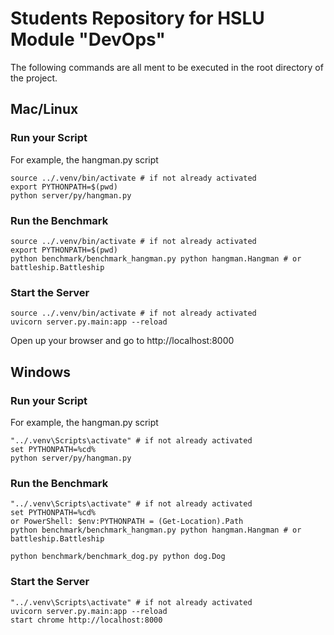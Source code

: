 # Students Repository for HSLU Module "DevOps"

The following commands are all ment to be executed in the root directory of the project.

## Mac/Linux
### Run your Script
For example, the hangman.py script
````
source ../.venv/bin/activate # if not already activated
export PYTHONPATH=$(pwd)
python server/py/hangman.py
````

### Run the Benchmark
````
source ../.venv/bin/activate # if not already activated
export PYTHONPATH=$(pwd)
python benchmark/benchmark_hangman.py python hangman.Hangman # or battleship.Battleship
````

### Start the Server
````
source ../.venv/bin/activate # if not already activated
uvicorn server.py.main:app --reload
````
Open up your browser and go to http://localhost:8000


## Windows
### Run your Script
For example, the hangman.py script
````
"../.venv\Scripts\activate" # if not already activated
set PYTHONPATH=%cd%
python server/py/hangman.py
````

### Run the Benchmark
````
"../.venv\Scripts\activate" # if not already activated
set PYTHONPATH=%cd%
or PowerShell: $env:PYTHONPATH = (Get-Location).Path
python benchmark/benchmark_hangman.py python hangman.Hangman # or battleship.Battleship

python benchmark/benchmark_dog.py python dog.Dog
````

### Start the Server
````
"../.venv\Scripts\activate" # if not already activated
uvicorn server.py.main:app --reload
start chrome http://localhost:8000
````